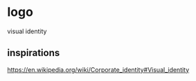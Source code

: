 # logo
visual identity

## inspirations
https://en.wikipedia.org/wiki/Corporate_identity#Visual_identity
